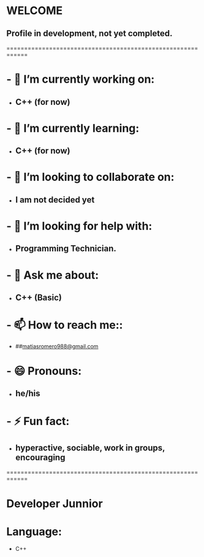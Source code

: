 # WELCOME

## Profile in development, not yet completed.

<!--
**Matthew1518/Matthew1518** is a ✨ _special_ ✨ repository because its `README.md` (this file) appears on your GitHub profile.
-->

<!-- Here are some ideas to get you started: -->
============================================================
#  - 🔭 I’m currently working on:
   - ## C++ (for now)
    
# - 🌱  I’m currently learning:
   - ## C++ (for now)
     
# - 👯  I’m looking to collaborate on:
   - ## I am not decided yet
     
# - 🤔  I’m looking for help with:
   - ## Programming Technician.
     
# - 💬  Ask me about: 
   - ## C++ (Basic)
     
# - 📫  How to reach me:: 
   - ##matiasromero988@gmail.com
     
# - 😄  Pronouns: 
   - ## he/his
     
# - ⚡  Fun fact: 
   - ## hyperactive, sociable, work in groups, encouraging
     
============================================================

# Developer Junnior

# Language:
 - C++
